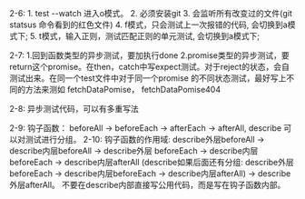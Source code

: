 2-6: 1. test --watch 进入o模式。
     2. 必须安装git
     3. 会监听所有改变过的文件(git statsus 命令看到的红色文件)
     4. f模式，只会测试上一次报错的代码, 会切换到a模式下;
     5. t模式，输入正则，测试匹配正则的单元测试, 会切换到a模式下;

2-7: 1.回到函数类型的异步测试，要加执行done
     2.promise类型的异步测试，要return这个promise。在then，catch中写expect测试。对于reject的状态，会自测试出来。在同一个test文件中对于同一个promise 的不同状态测试，最好写上不同的方法来测如
     fetchDataPomise， fetchDataPomise404

2-8: 异步测试代码，可以有多重写法

2-9: 钩子函数： beforeAll -> beforeEach -> afterEach -> afterAll,
        describe 可以对测试进行分组。
2-10: 钩子函数的作用域: describe外层beforeAll -> describe内层beforeAll -> describe外层               beforeEach -> describe内层beforeEach -> describe内层afterAll (describe如果后面还有分组:        describe外层beforeEach -> describe内层beforeEach -> describe内层afterAll) -> describe        外层afterAll。
      不要在describe内部直接写公用代码，而是写在钩子函数内部。

      

